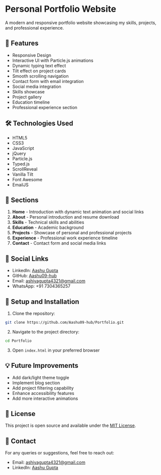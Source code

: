 # Personal Portfolio Website

A modern and responsive portfolio website showcasing my skills, projects, and professional experience.

## 🌟 Features

- Responsive Design
- Interactive UI with Particle.js animations
- Dynamic typing text effect
- Tilt effect on project cards
- Smooth scrolling navigation
- Contact form with email integration
- Social media integration
- Skills showcase
- Project gallery
- Education timeline
- Professional experience section

## 🛠️ Technologies Used

- HTML5
- CSS3
- JavaScript
- jQuery
- Particle.js
- Typed.js
- ScrollReveal
- Vanilla Tilt
- Font Awesome
- EmailJS

## 🚀 Sections

1. **Home** - Introduction with dynamic text animation and social links
2. **About** - Personal introduction and resume download
3. **Skills** - Technical skills and abilities
4. **Education** - Academic background
5. **Projects** - Showcase of personal and professional projects
6. **Experience** - Professional work experience timeline
7. **Contact** - Contact form and social media links

## 📱 Social Links

- LinkedIn: [Aashu Gupta](https://www.linkedin.com/in/aashu-gupta-36818626b/)
- GitHub: [Aashu09-hub](https://github.com/Aashu09-hub)
- Email: ashiyagupta4321@gmail.com
- WhatsApp: +91 7304365257

## 🔧 Setup and Installation

1. Clone the repository:
```bash
git clone https://github.com/Aashu09-hub/Portfolio.git
```

2. Navigate to the project directory:
```bash
cd Portfolio
```

3. Open `index.html` in your preferred browser

## 💡 Future Improvements

- Add dark/light theme toggle
- Implement blog section
- Add project filtering capability
- Enhance accessibility features
- Add more interactive animations

## 📄 License

This project is open source and available under the [MIT License](LICENSE).

## 🤝 Contact

For any queries or suggestions, feel free to reach out:
- Email: ashiyagupta4321@gmail.com
- LinkedIn: [Aashu Gupta](https://www.linkedin.com/in/aashu-gupta-36818626b/)
